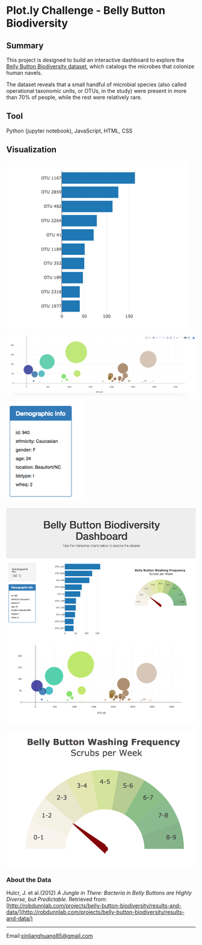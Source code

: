 # Plot.ly Challenge - Belly Button Biodiversity

## Summary ##
This project is designed to build an interactive dashboard to explore the [Belly Button Biodiversity dataset](http://robdunnlab.com/projects/belly-button-biodiversity/), which catalogs the microbes that colonize human navels.

The dataset reveals that a small handful of microbial species (also called operational taxonomic units, or OTUs, in the study) were present in more than 70% of people, while the rest were relatively rare.

## Tool ##
Python (jupyter notebook), JavaScript, HTML, CSS

## Visualization ##

![bar Chart](Images/hw01.png)


![Bubble Chart](Images/bubble_chart.png)


![hw](Images/hw03.png)


![hw](Images/hw02.png)


![Weekly Washing Frequency Gauge](Images/gauge.png)


### About the Data

Hulcr, J. et al.(2012) _A Jungle in There: Bacteria in Belly Buttons are Highly Diverse, but Predictable_. Retrieved from: [http://robdunnlab.com/projects/belly-button-biodiversity/results-and-data/](http://robdunnlab.com/projects/belly-button-biodiversity/results-and-data/)

- - -

Email:xinlianghuang85@gmail.com
